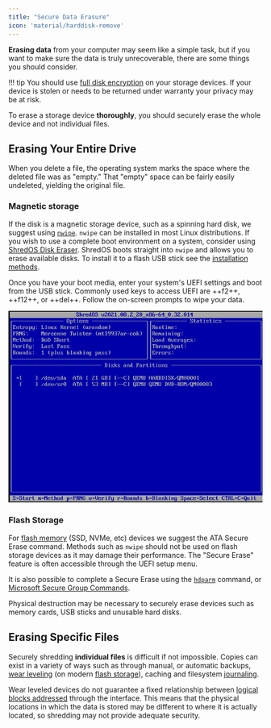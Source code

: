 ```yaml
---
title: "Secure Data Erasure"
icon: 'material/harddisk-remove'
---
```

**Erasing data** from your computer may seem like a simple task, but if you want to make sure the data is truly unrecoverable, there are some things you should consider.

!!! tip
    You should use [full disk encryption](../encryption.md#os-full-disk-encryption) on your storage devices. If your device is stolen or needs to be returned under warranty your privacy may be at risk.

To erase a storage device **thoroughly**, you should securely erase the whole device and not individual files.

## Erasing Your Entire Drive

When you delete a file, the operating system marks the space where the deleted file was as "empty." That "empty" space can be fairly easily undeleted, yielding the original file.

### Magnetic storage

If the disk is a magnetic storage device, such as a spinning hard disk, we suggest using [`nwipe`](https://en.wikipedia.org/wiki/Nwipe). `nwipe` can be installed in most Linux distributions. If you wish to use a complete boot environment on a system, consider using [ShredOS Disk Eraser](https://github.com/PartialVolume/shredos.x86_64). ShredOS boots straight into `nwipe` and allows you to erase available disks. To install it to a flash USB stick see the [installation methods](https://github.com/PartialVolume/shredos.x86_64/blob/master/README.md#obtaining-and-writing-shredos-to-a-usb-flash-drive-the-easy-way-).

Once you have your boot media, enter your system's UEFI settings and boot from the USB stick. Commonly used keys to access UEFI are ++f2++, ++f12++, or ++del++. Follow the on-screen prompts to wipe your data.

![ShredOS](../assets/img/erasing-data/shredos.png)

### Flash Storage

For [flash memory](https://en.wikipedia.org/wiki/Flash_memory) (SSD, NVMe, etc) devices we suggest the ATA Secure Erase command. Methods such as `nwipe` should not be used on flash storage devices as it may damage their performance. The "Secure Erase" feature is often accessible through the UEFI setup menu.

It is also possible to complete a Secure Erase using the [`hdparm`](https://ata.wiki.kernel.org/index.php/ATA_Secure_Erase) command, or [Microsoft Secure Group Commands](https://docs.microsoft.com/en-us/windows-hardware/drivers/storage/security-group-commands).

Physical destruction may be necessary to securely erase devices such as memory cards, USB sticks and unusable hard disks.

## Erasing Specific Files

Securely shredding **individual files** is difficult if not impossible. Copies can exist in a variety of ways such as through manual, or automatic backups, [wear leveling](https://en.wikipedia.org/wiki/Wear_leveling) (on modern [flash storage](https://en.wikipedia.org/wiki/Solid-state_drive)), caching and filesystem [journaling](https://en.wikipedia.org/wiki/Journaling_file_system).

Wear leveled devices do not guarantee a fixed relationship between [logical blocks addressed](https://en.wikipedia.org/wiki/Logical_block_addressing) through the interface. This means that the physical locations in which the data is stored may be different to where it is actually located, so shredding may not provide adequate security.
